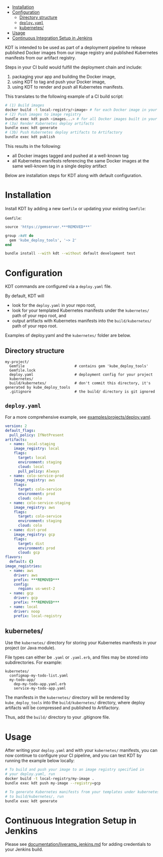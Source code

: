 
<!-- TOC -->

- [Installation](#installation)
- [Configuration](#configuration)
  - [Directory structure](#directory-structure)
  - [`deploy.yaml`](#deployyaml)
  - [kubernetes/](#kubernetes)
- [Usage](#usage)
- [Continuous Integration Setup in Jenkins](#continuous-integration-setup-in-jenkins)

<!-- /TOC -->

KDT is intended to be used as part of a deployment pipeline to release published
Docker images from our image registry and published Kubernetes manifests
from our artifact registry.

Steps in your CI build would fulfill the deployment chain and include:
1. packaging your app and building the Docker image,
2. using KDT to tag and push your Docker image,
3. using KDT to render and push all Kubernetes manifests.

This translates to the following example of a CI build script:
```bash
# (1) Build images
docker build -t local-registry/<image> # for each Docker image in your project
# (2) Push images to image registry
bundle exec kdt push <images...> # for all Docker images built in your project
# (3a) Render Kubernetes deploy artifacts
bundle exec kdt generate
# (3b) Push Kubernetes deploy artifacts to Artifactory
bundle exec kdt publish
```

This results in the following:

- all Docker images tagged and pushed at a well-known tag
- all Kubernetes manifests referencing the same Docker images at the same
well-known tag in a single deploy artifact

Below are installation steps for KDT along with default configuration.

# Installation

Install KDT by adding a new `Gemfile` or updating your existing `Gemfile`:

`Gemfile`:
```ruby
source 'https://gemserver.***REMOVED***'

group :kdt do
  gem 'kube_deploy_tools', '~> 2'
end
```

```bash
bundle install --with kdt --without default development test
```

# Configuration

KDT commands are configured via a `deploy.yaml` file.

By default, KDT will
* look for the `deploy.yaml` in your repo root,
* look for your templated Kubernetes manifests under the `kubernetes/`
  path of your repo root, and
* output artifacts with Kubernetes manifests into the `build/kubernetes/`
  path of your repo root.

Examples of deploy.yaml and the `kubernetes/` folder are below.

## Directory structure

```
my-project/
  Gemfile                       # contains gem 'kube_deploy_tools'
  Gemfile.lock
  deploy.yaml                   # deployment config for your project
  kubernetes/
  build/kubernetes/             # don't commit this directory, it's generated by kube_deploy_tools
  .gitignore                    # the build/ directory is git ignored
```

## `deploy.yaml`

For a more comprehensive example, see
[examples/projects/deploy.yaml](../examples/project/deploy.yaml).

```yaml
version: 2
default_flags:
  pull_policy: IfNotPresent
artifacts:
  - name: local-staging
    image_registry: local
    flags:
      target: local
      environment: staging
      cloud: local
      pull_policy: Always
  - name: colo-service-prod
    image_registry: aws
    flags:
      target: colo-service
      environment: prod
      cloud: colo
  - name: colo-service-staging
    image_registry: aws
    flags:
      target: colo-service
      environment: staging
      cloud: colo
  - name: dist-prod
    image_registry: gcp
    flags:
      target: dist
      environment: prod
      cloud: gcp
flavors:
  default: {}
image_registries:
  - name: aws
    driver: aws
    prefix: ***REMOVED***
    config:
      region: us-west-2
  - name: gcp
    driver: gcp
    prefix: ***REMOVED***
  - name: local
    driver: noop
    prefix: local-registry
```

## kubernetes/

Use the `kubernetes/` directory for storing your Kubernetes manifests
in your project (or Java module).

File types can either be `.yaml` or `.yaml.erb`, and files may be stored into
subdirectories. For example:

```
kubernetes/
  configmap-my-todo-list.yaml
  my-todo-app/
    dep-my-todo-app.yaml.erb
    service-my-todo-app.yaml
```

The manifests in the `kubernetes/` directory will be rendered by
`kube_deploy_tools` into the `build/kubernetes/` directory, where deploy
artifacts will be compressed and published to Artifactory.

Thus, add the `build/` directory to your .gitignore file.

# Usage

After writing your `deploy.yaml` and with your `kubernetes/` manifests,
you can now continue to configure your CI pipeline, and you can test
KDT by running the example below locally:

```bash
# To build and push your image to an image registry specified in
# your deploy.yaml, run
docker build -t local-registry/my-image .
bundle exec kdt push my-image --registry=gcp

# To generate Kubernetes manifests from your templates under kubernetes/
# to build/kubernetes/, run
bundle exec kdt generate
```

# Continuous Integration Setup in Jenkins

Please see [documentation/liveramp_jenkins.md](liveramp_jenkins.md) for adding
credentials to your Jenkins build.

